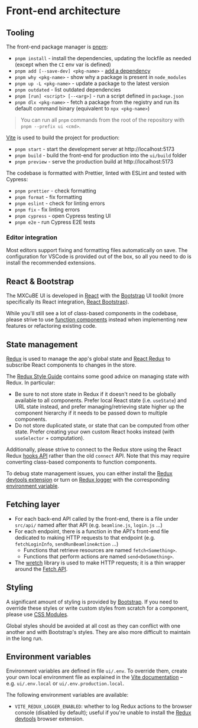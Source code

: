 # Front-end architecture

## Tooling

The front-end package manager is [pnpm](https://pnpm.io/):

- `pnpm install` - install the dependencies, updating the lockfile as needed (except when the `CI` env var is defined)
- `pnpm add [--save-dev] <pkg-name>` - [add a dependency](https://pnpm.io/cli/add)
- `pnpm why <pkg-name>` - show why a package is present in `node_modules`
- `pnpm up -L <pkg-name>` - update a package to the latest version
- `pnpm outdated` - list outdated dependencies
- `pnpm [run] <script> [--<arg>]` - run a script defined in `package.json`
- `pnpm dlx <pkg-name>` - fetch a package from the registry and run its default
  command binary (equivalent to `npx <pkg-name>`)

> You can run all `pnpm` commands from the root of the repository with `pnpm --prefix ui <cmd>`.

[Vite](https://vitejs.dev/) is used to build the project for production:

- `pnpm start` - start the development server at http://localhost:5173
- `pnpm build` - build the front-end for production into the `ui/build` folder
- `pnpm preview` - serve the production build at http://localhost:5173

The codebase is formatted with Prettier, linted with ESLint and tested with Cypress:

- `pnpm prettier` - check formatting
- `pnpm format` - fix formatting
- `pnpm eslint` - check for linting errors
- `pnpm fix` - fix linting errors
- `pnpm cypress` - open Cypress testing UI
- `pnpm e2e` - run Cypress E2E tests

### Editor integration

Most editors support fixing and formatting files automatically on save. The configuration for VSCode is provided out of the box, so all you need to do is install the recommended extensions.

## React & Bootstrap

The MXCuBE UI is developed in [React](https://react.dev/) with the [Bootstrap](https://getbootstrap.com/) UI toolkit (more specifically its React integration, [React Bootstrap](https://react-bootstrap.github.io/)).

While you'll still see a lot of class-based components in the codebase, please strive to use [function components](https://react.dev/learn#components) instead when implementing new features or refactoring existing code.

## State management

[Redux](https://redux.js.org/) is used to manage the app's global state and [React Redux](https://react-redux.js.org/) to subscribe React components to changes in the store.

The [Redux Style Guide](https://redux.js.org/style-guide/) contains some good advice on managing state with Redux. In particular:

- Be sure to not store state in Redux if it doesn't need to be globally available to all components. Prefer local React state (i.e. `useState`) and URL state instead, and prefer managing/retrieving state higher up the component hierarchy if it needs to be passed down to multiple components.
- Do not store duplicated state, or state that can be computed from other state. Prefer creating your own custom React hooks instead (with `useSelector` + computation).

Additionally, please strive to connect to the Redux store using the React Redux [hooks API](https://react-redux.js.org/api/hooks) rather than the old `connect` API. Note that this may require converting class-based components to function components.

To debug state management issues, you can either install the [Redux devtools extension](https://github.com/reduxjs/redux-devtools/tree/main/extension#installation) or turn on [Redux logger](https://github.com/LogRocket/redux-logger) with the corresponding [environment variable](#environment-variables).

## Fetching layer

- For each back-end API called by the front-end, there is a file under `src/api/` named after that API (e.g. `beamline.js`, `login.js` ...)
- For each endpoint, there is a function in the API's front-end file dedicated to making HTTP requests to that endpoint (e.g. `fetchLoginInfo`, `sendRunBeamlineAction` ...)
  - Functions that retrieve resources are named `fetch<Something>`.
  - Functions that perform actions are named `send<DoSomething>`.
- The [wretch](https://github.com/elbywan/wretch) library is used to make HTTP requests; it is a thin wrapper around the [Fetch API](https://developer.mozilla.org/en-US/docs/Web/API/Fetch_API>).

## Styling

A significant amount of styling is provided by [Bootstrap](https://getbootstrap.com/). If you need to override these styles or write custom styles from scratch for a component, please use [CSS Modules](https://github.com/css-modules/css-modules).

Global styles should be avoided at all cost as they can conflict with one another and with Bootstrap's styles. They are also more difficult to maintain in the long run.

## Environment variables

Environment variables are defined in file `ui/.env`. To override them, create your own local environment file as explained in the [Vite documentation](https://vitejs.dev/guide/env-and-mode.html#env-files) – e.g. `ui/.env.local` or `ui/.env.production.local`.

The following environment variables are available:

- `VITE_REDUX_LOGGER_ENABLED`: whether to log Redux actions to the browser console (disabled by default); useful if you're unable to install the [Redux devtools](https://github.com/reduxjs/redux-devtools/tree/main/extension#installation) browser extension.
